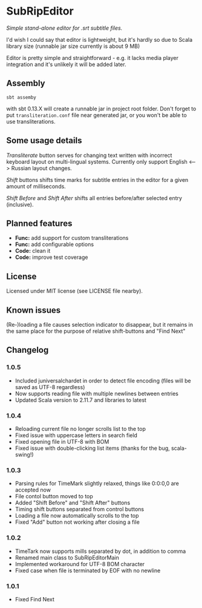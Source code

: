 SubRipEditor
============

*Simple stand-alone editor for .srt subtitle files.*

I'd wish I could say that editor is lightweight, but it's hardly so due to Scala library size (runnable jar size currently is about 9 MB)

Editor is pretty simple and straightforward - e.g. it lacks media player integration
and it's unlikely it will be added later.


Assembly
--------

```
sbt assemby
```
with sbt 0.13.X will create a runnable jar in project root folder.
Don't forget to put `transliteration.conf` file near generated jar, or you won't be able to use transliterations.


Some usage details
------------------

*Transliterate* button serves for changing text written with incorrect keyboard layout on multi-lingual systems.
Currently only support English <--> Russian layout changes.

*Shift* buttons shifts time marks for subtitle entries in the editor for a given amount of milliseconds.

*Shift Before* and *Shift After* shifts all entries before/after selected entry (inclusive).


Planned features
----------------

* **Func:** add support for custom transliterations
* **Func:** add configurable options
* **Code:** clean it
* **Code:** improve test coverage

License
-------

Licensed under MIT license (see LICENSE file nearby).


Known issues
------------

(Re-)loading a file causes selection indicator to disappear, but it remains in the same place for the purpose of relative shift-buttons and "Find Next" 


Changelog
---------
### 1.0.5
* Included juniversalchardet in order to detect file encoding (files will be saved as UTF-8 regardless)
* Now supports reading file with multiple newlines between entries
* Updated Scala version to 2.11.7 and libraries to latest

### 1.0.4
* Reloading current file no longer scrolls list to the top
* Fixed issue with uppercase letters in search field
* Fixed opening file in UTF-8 with BOM
* Fixed issue with double-clicking list items (thanks for the bug, scala-swing!)

### 1.0.3
* Parsing rules for TimeMark slightly relaxed, things like 0:0:0,0 are accepted now
* File contol button moved to top
* Added "Shift Before" and "Shift After" buttons
* Timing shift buttons separated from control buttons
* Loading a file now automatically scrolls to the top
* Fixed "Add" button not working after closing a file

### 1.0.2
* TimeTark now supports mills separated by dot, in addition to comma
* Renamed main class to SubRipEditorMain
* Implemented workaround for UTF-8 BOM character
* Fixed case when file is terminated by EOF with no newline

### 1.0.1
* Fixed Find Next